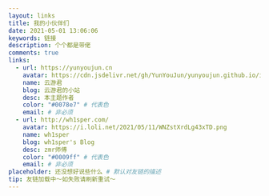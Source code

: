 ```yaml
---
layout: links
title: 我的小伙伴们
date: 2021-05-01 13:06:06
keywords: 链接
description: 个个都是带佬
comments: true
links:
  - url: https://yunyoujun.cn
    avatar: https://cdn.jsdelivr.net/gh/YunYouJun/yunyoujun.github.io/images/avatar.jpg
    name: 云游君
    blog: 云游君的小站
    desc: 本主题作者
    color: "#0078e7" # 代表色
    email: # 非必须
  - url: http://wh1sper.com/
    avatar: https://i.loli.net/2021/05/11/WNZstXrdLg43xTD.png
    name: wh1sper
    blog: wh1sper's Blog
    desc: zmr师傅
    color: "#0009ff" # 代表色
    email: # 非必须
placeholder: 还没想好说些什么 # 默认对友链的描述
tip: 友链加载中～如失败请刷新重试～
---
```

